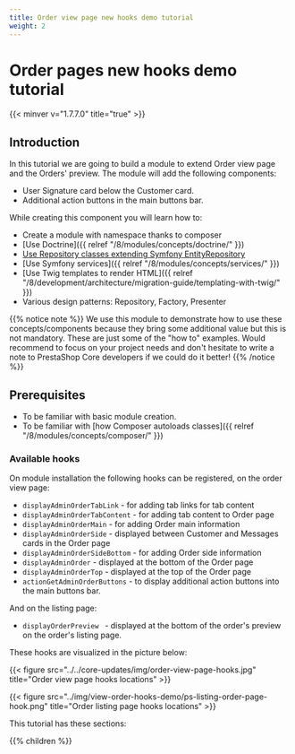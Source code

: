 ```yaml
---
title: Order view page new hooks demo tutorial 
weight: 2
---
```


# Order pages new hooks demo tutorial
{{< minver v="1.7.7.0" title="true" >}}

## Introduction

In this tutorial we are going to build a module to extend Order view page and the Orders' preview. 
The module will add the following components:

 - User Signature card below the Customer card.
 - Additional action buttons in the main buttons bar.
 
While creating this component you will learn how to:

 - Create a module with namespace thanks to composer
 - [Use Doctrine]({{ relref "/8/modules/concepts/doctrine/" }})
 - [Use Repository classes extending Symfony EntityRepository](https://symfony.com/doc/3.4/doctrine/repository.html)
 - [Use Symfony services]({{ relref "/8/modules/concepts/services/" }})
 - [Use Twig templates to render HTML]({{ relref "/8/development/architecture/migration-guide/templating-with-twig/" }})
 - Various design patterns: Repository, Factory, Presenter
 
{{% notice note %}}
We use this module to demonstrate how to use these concepts/components because they bring some additional value
but this is not mandatory. These are just some of the "how to" examples. Would recommend to focus on your
project needs and don't hesitate to write a note to PrestaShop Core developers if we could do it better!
{{% /notice %}}

## Prerequisites

- To be familiar with basic module creation.
- To be familiar with [how Composer autoloads classes]({{ relref "/8/modules/concepts/composer/" }})

### Available hooks

On module installation the following hooks can be registered, on the order view page:

 - `displayAdminOrderTabLink` - for adding tab links for tab content
 - `displayAdminOrderTabContent` - for adding tab content to Order page
 - `displayAdminOrderMain` - for adding Order main information
 - `displayAdminOrderSide` - displayed between Customer and Messages cards in the Order page
 - `displayAdminOrderSideBottom` - for adding Order side information
 - `displayAdminOrder` - displayed at the bottom of the Order page
 - `displayAdminOrderTop` - displayed at the top of the Order page
 - `actionGetAdminOrderButtons` - to display additional action buttons into the main buttons bar.

And on the listing page:
 - `displayOrderPreview ` -  displayed at the bottom of the order's preview on the order's listing page.
 
These hooks are visualized in the picture below:

 {{< figure src="../../core-updates/img/order-view-page-hooks.jpg" title="Order view page hooks locations" >}}
 
 {{< figure src="../img/view-order-hooks-demo/ps-listing-order-page-hook.png" title="Order listing page hooks locations" >}}

This tutorial has these sections:

{{% children %}} 
